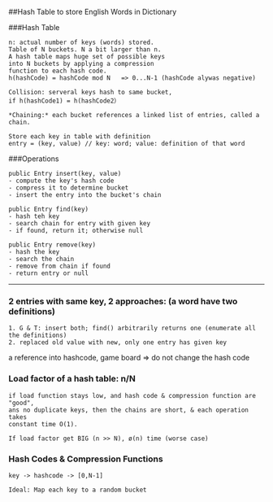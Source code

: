 ##Hash Table to store English Words in Dictionary

###Hash Table

    n: actual number of keys (words) stored.
    Table of N buckets. N a bit larger than n.
    A hash table maps huge set of possible keys
    into N buckets by applying a compression 
    function to each hash code.
    h(hashCode) = hashCode mod N   => 0...N-1 (hashCode alywas negative)
    
    Collision: serveral keys hash to same bucket,
    if h(hashCode1) = h(hashCode2）
    
    *Chaining:* each bucket references a linked list of entries, called a chain.
    
    Store each key in table with definition
    entry = (key, value) // key: word; value: definition of that word
    
    
###Operations

    public Entry insert(key, value)
    - compute the key's hash code
    - compress it to determine bucket
    - insert the entry into the bucket's chain
    
    public Entry find(key)
    - hash teh key
    - search chain for entry with given key
    - if found, return it; otherwise null
    
    public Entry remove(key)
    - hash the key
    - search the chain
    - remove from chain if found
    - return entry or null
    
***
### 2 entries with same key, 2 approaches: (a word have two definitions)

    1. G & T: insert both; find() arbitrarily returns one (enumerate all the definitions)
    2. replaced old value with new, only one entry has given key
    
a reference into hashcode, game board => do not change the hash code

### Load factor of a hash table: n/N

    if load function stays low, and hash code & compression function are "good",
    ans no duplicate keys, then the chains are short, & each operation takes 
    constant time O(1).
    
    If load factor get BIG (n >> N), ø(n) time (worse case)
    
    
### Hash Codes & Compression Functions

    key -> hashcode -> [0,N-1]
    
    Ideal: Map each key to a random bucket
    
    
    
    
    
    
    
    
    
    
    
    
    
    
    
    
    
    
    
